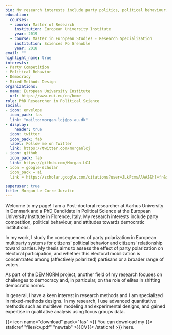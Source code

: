 ```yaml
---
bio: My research interests include party politics, political behaviour, political psychology and democracy.
education:
  courses:
  - course: Master of Research
    institution: European University Institute
    year: 2019
  - course: Master in European Studies - Research Specialization
    institution: Sciences Po Grenoble
    year: 2018
email: ""
highlight_name: true
interests:
- Party Competition
- Political Behavior
- Democracy
- Mixed-Methods Design
organizations:
- name: European University Institute
  url: https://www.eui.eu/en/home
role: PhD Researcher in Political Science
social:
- icon: envelope
  icon_pack: fas
  link: "mailto:morgan.lcj@ps.au.dk"
- display:
    header: true
  icon: twitter
  icon_pack: fab
  label: Follow me on Twitter
  link: https://twitter.com/morganlcj
- icon: github
  icon_pack: fab
  link: https://github.com/Morgan-LCJ
- icon = google-scholar
  icon_pack = ai
  link = https://scholar.google.com/citations?user=JLkPcmsAAAAJ&hl=fr&oi=ao

superuser: true
title: Morgan Le Corre Juratic
---
```


Welcome to my page! I am a Post-doctoral researcher at Aarhus University in Denmark and a PhD Candidate in Political Science at the European University Institute in Florence, Italy. My research interests include party competition, political behaviour, and attitudes towards democratic institutions. 

In my work, I study the consequences of party polarization in European multiparty systems for citizens’ political behavior and citizens' relationship toward parties. My thesis aims to assess the effect of party polarization on electoral participation, and whether this electoral mobilization is concentrated among (affectively polarized) partisans or a broader range of voters.

As part of the [DEMNORM](https://demnorm.github.io/) project, another field of my research focuses on challenges to democracy and, in particular, on the role of elites in shifting democratic norms. 

In general, I have a keen interest in research methods and I am specialized in mixed-methods designs. In my research, I use advanced quantitative methods such as multilevel modeling and experimental designs, and gained expertise in qualitative analysis using focus groups data. 


{{< icon name="download" pack="fas" >}} You can download my {{< staticref "files/cv.pdf" "newtab" >}}CV{{< /staticref >}} here.

